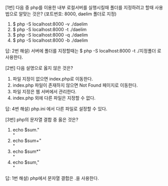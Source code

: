 [1번] 다음 중 php를 이용한 내부 로컬서버를 실행시킬때 폴더를 지정하려고 할때 사용법으로 알맞는 것은? (포트번호: 8000, daelim 폴더로 지정)
1. $ php -S localhost:8000 -v ./daelim
2. $ php -S localhost:8000 -t ./daelim
3. $ php -S localhost:8000 -q ./daelim
4. $ php -S localhost:8000 -b ./daelim

답: 2번
해설) 서버에 폴더를 지정할때는 $ php -S localhost:8000 -t ./지정폴더 로 사용한다.


[2번] 다음 설명으로 옳지 않은 것은?
1. 파일 지정이 없으면 index.php로 이동한다.
2. index.php 파일이 존재하지 않으면 Not Found 페이지로 이동한다.
3. 파일 지정은 웹 서버에서 관리한다.
4. index.php 외에 다른 파일은 지정할 수 없다.

답: 4번
해설) php.ini 에서 다른 파일로 설정할 수 있다.


[3번] php의 문자열 결합 중 옳은 것은?
1. echo $sum."<br>"
2. echo $sum+"<br>"
3. echo $sum*"<br>"
4. echo $sum,"<br>"

답: 1번
해설) php에서 문자열 결합은 .을 사용한다.